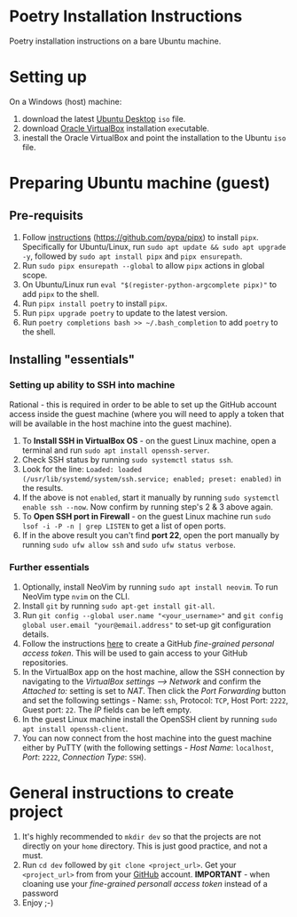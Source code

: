 # Poetry Installation Instructions

Poetry installation instructions on a bare Ubuntu machine.

# Setting up

On a Windows (host) machine:

1. download the latest [Ubuntu Desktop](https://ubuntu.com/download/desktop) `iso` file.
1. download [Oracle VirtualBox](https://www.virtualbox.org) installation `exe`cutable.
1. inestall the Oracle VirtualBox and point the installation to the Ubuntu `iso` file.

# Preparing Ubuntu machine (guest)

## Pre-requisits

1. Follow [instructions](https://pipx.pypa.io/stable/installation) (https://github.com/pypa/pipx) to install `pipx`. Specifically for Ubuntu/Linux, run `sudo apt update && sudo apt upgrade -y`, followed by `sudo apt install pipx` and `pipx ensurepath`.
1. Run `sudo pipx ensurepath --global` to allow `pipx` actions in global scope.
1. On Ubuntu/Linux run `eval "$(register-python-argcomplete pipx)"` to add `pipx` to the shell.
1. Run `pipx install poetry` to install `pipx`.
1. Run `pipx upgrade poetry` to update to the latest version.
1. Run `poetry completions bash >> ~/.bash_completion` to add `poetry` to the shell.

## Installing "essentials"

### Setting up ability to SSH into machine

Rational - this is required in order to be able to set up the GitHub account access inside the guest machine (where you will need to apply a token that will be available in the host machine into the guest machine).

1. To **Install SSH in VirtualBox OS** - on the guest Linux machine, open a terminal and run `sudo apt install openssh-server`.
1. Check SSH status by running `sudo systemctl status ssh`.
1. Look for the line: `Loaded: loaded (/usr/lib/systemd/system/ssh.service; enabled; preset: enabled)` in the results.
1. If the above is not `enabled`, start it manually by running `sudo systemctl enable ssh --now`. Now confirm by running step's 2 & 3 above again.
1. To **Open SSH port in Firewall** - on the guest Linux machine run `sudo lsof -i -P -n | grep LISTEN` to get a list of open ports.
1. If in the above result you can't find **port 22**, open the port manually by running `sudo ufw allow ssh` and `sudo ufw status verbose`.

### Further essentials

1. Optionally, install NeoVim by running `sudo apt install neovim`. To run NeoVim type `nvim` on the CLI.
1. Install `git` by running `sudo apt-get install git-all`.
1. Run `git config --global user.name "<your_username>"` and `git config global user.email "your@email.address"` to set-up git configuration details.
1. Follow the instructions [here](https://docs.github.com/en/authentication/keeping-your-account-and-data-secure/managing-your-personal-access-tokens#creating-a-fine-grained-personal-access-token) to create a GitHub *fine-grained personal access token*. This will be used to gain access to your GitHub repositories.
1. In the VirtualBox app on the host machine, allow the SSH connection by navigating to the *VirtualBox settings --> Network* and confirm the *Attached to:* setting is set to *NAT*. Then click the *Port Forwarding* button and set the following settings - Name: `ssh`, Protocol: `TCP`, Host Port: `2222`, Guest port: `22`. The *IP* fields can be left empty.
1. In the guest Linux machine install the OpenSSH client by running `sudo apt install openssh-client`.
1. You can now connect from the host machine into the guest machine either by PuTTY (with the following settings - *Host Name*: `localhost`, *Port*: `2222`, *Connection Type*: `SSH`).

# General instructions to create project

1. It's highly recommended to `mkdir dev` so that the projects are not directly on your `home` directory. This is just good practice, and not a must.
1. Run `cd dev` followed by `git clone <project_url>`. Get your `<project_url>` from from your [GitHub](https://github.com) account. **IMPORTANT** - when cloaning use your *fine-grained personall access token* instead of a password
1. Enjoy ;-)
